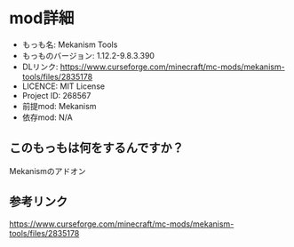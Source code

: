 # mod詳細

- もっも名: Mekanism Tools
- もっものバージョン: 1.12.2-9.8.3.390
- DLリンク: https://www.curseforge.com/minecraft/mc-mods/mekanism-tools/files/2835178
- LICENCE: MIT License
- Project ID: 268567
- 前提mod: Mekanism
- 依存mod: N/A

## このもっもは何をするんですか？
Mekanismのアドオン

## 参考リンク
https://www.curseforge.com/minecraft/mc-mods/mekanism-tools/files/2835178